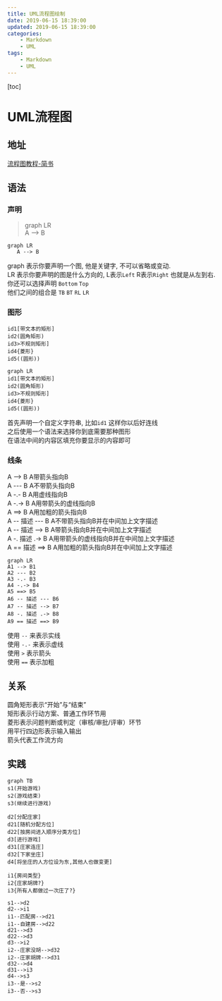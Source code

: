 ```yaml
---
title: UML流程图绘制
date: 2019-06-15 18:39:00
updated: 2019-06-15 18:39:00
categories:
	- Markdown
	- UML
tags: 
	- Markdown
	- UML
---
```


[toc]

# UML流程图
## 地址

[流程图教程-简书](https://www.jianshu.com/p/b421cc723da5)
<!--more-->
## 语法

### 声明
> graph LR  
   A --> B 
   
```
graph LR  
   A --> B 
```
   
graph 表示你要声明一个图, 他是关键字, 不可以省略或变动.  
LR 表示你要声明的图是什么方向的, L表示`Left` R表示`Right` 也就是从左到右.  
你还可以选择声明 `Bottom` `Top`  
他们之间的组合是 `TB` `BT` `RL` `LR`

### 图形

```
id1[带文本的矩形]
id2(圆角矩形)
id3>不规则矩形]
id4{菱形}
id5((圆形))
```

```
graph LR  
id1[带文本的矩形]
id2(圆角矩形)
id3>不规则矩形]
id4{菱形}
id5((圆形))
```

首先声明一个自定义字符串, 比如`id1` 这样你以后好连线  
之后使用一个语法来选择你到底需要那种图形  
在语法中间的内容区填充你要显示的内容即可

### 线条

A --> B     A带箭头指向B  
A --- B      A不带箭头指向B  
A -.- B      A用虚线指向B  
A -.-> B    A用带箭头的虚线指向B  
A ==> B   A用加粗的箭头指向B  
A -- 描述 --- B       A不带箭头指向B并在中间加上文字描述  
A -- 描述 --> B      A带箭头指向B并在中间加上文字描述  
A -. 描述 .-> B      A用带箭头的虚线指向B并在中间加上文字描述  
A == 描述 ==> B  A用加粗的箭头指向B并在中间加上文字描述  


```
graph LR  
A1 --> B1   
A2 --- B2  
A3 -.- B3    
A4 -.-> B4   
A5 ==> B5  
A6 -- 描述 --- B6      
A7 -- 描述 --> B7     
A8 -. 描述 .-> B8     
A9 == 描述 ==> B9
```

使用 `--` 来表示实线  
使用 `-.-` 来表示虚线   
使用 `>` 表示箭头  
使用 `==` 表示加粗  

## 关系

圆角矩形表示“开始”与“结束”  
矩形表示行动方案、普通工作环节用  
菱形表示问题判断或判定（审核/审批/评审）环节  
用平行四边形表示输入输出  
箭头代表工作流方向  

## 实践

```
graph TB
s1(开始游戏)
s2(游戏结束)
s3(继续进行游戏)

d2[分配庄家]
d21[随机分配方位]
d22[按房间进入顺序分类方位]
d3[进行游戏]
d31[庄家连庄]
d32[下家坐庄]
d4[将坐庄的人方位设为东,其他人也做变更]

i1{房间类型}
i2{庄家胡牌?}
i3{所有人都做过一次庄了?}

s1-->d2
d2-->i1
i1--匹配房-->d21
i1--自建房-->d22
d21-->d3
d22-->d3
d3-->i2
i2--庄家没胡-->d32
i2--庄家胡牌-->d31
d32-->d4
d31-->i3
d4-->s3
i3--是-->s2
i3--否-->s3
```